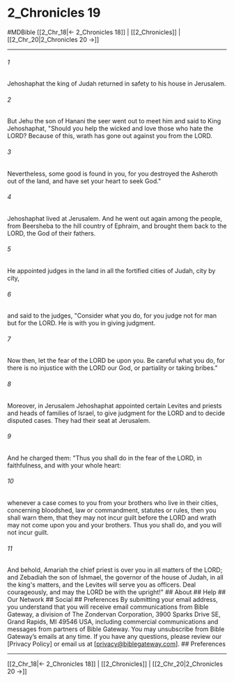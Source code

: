 # 2_Chronicles 19
#MDBible
[[2_Chr_18|← 2_Chronicles 18]] | [[2_Chronicles]] | [[2_Chr_20|2_Chronicles 20 →]]

***






###### 1 


Jehoshaphat the king of Judah returned in safety to his house in Jerusalem. 





###### 2 


But Jehu the son of Hanani the seer went out to meet him and said to King Jehoshaphat, "Should you help the wicked and love those who hate the LORD? Because of this, wrath has gone out against you from the LORD. 





###### 3 


Nevertheless, some good is found in you, for you destroyed the Asheroth out of the land, and have set your heart to seek God." 





###### 4 


Jehoshaphat lived at Jerusalem. And he went out again among the people, from Beersheba to the hill country of Ephraim, and brought them back to the LORD, the God of their fathers. 





###### 5 


He appointed judges in the land in all the fortified cities of Judah, city by city, 





###### 6 


and said to the judges, "Consider what you do, for you judge not for man but for the LORD. He is with you in giving judgment. 





###### 7 


Now then, let the fear of the LORD be upon you. Be careful what you do, for there is no injustice with the LORD our God, or partiality or taking bribes." 





###### 8 


Moreover, in Jerusalem Jehoshaphat appointed certain Levites and priests and heads of families of Israel, to give judgment for the LORD and to decide disputed cases. They had their seat at Jerusalem. 





###### 9 


And he charged them: "Thus you shall do in the fear of the LORD, in faithfulness, and with your whole heart: 





###### 10 


whenever a case comes to you from your brothers who live in their cities, concerning bloodshed, law or commandment, statutes or rules, then you shall warn them, that they may not incur guilt before the LORD and wrath may not come upon you and your brothers. Thus you shall do, and you will not incur guilt. 





###### 11 


And behold, Amariah the chief priest is over you in all matters of the LORD; and Zebadiah the son of Ishmael, the governor of the house of Judah, in all the king's matters, and the Levites will serve you as officers. Deal courageously, and may the LORD be with the upright!" ## About ## Help ## Our Network ## Social ## Preferences By submitting your email address, you understand that you will receive email communications from Bible Gateway, a division of The Zondervan Corporation, 3900 Sparks Drive SE, Grand Rapids, MI 49546 USA, including commercial communications and messages from partners of Bible Gateway. You may unsubscribe from Bible Gateway&rsquo;s emails at any time. If you have any questions, please review our [Privacy Policy] or email us at [privacy@biblegateway.com]. ## Preferences

***

[[2_Chr_18|← 2_Chronicles 18]] | [[2_Chronicles]] | [[2_Chr_20|2_Chronicles 20 →]]
